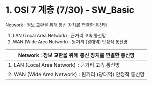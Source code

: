 # 1. OSI 7 계층 (7/30) - SW_Basic
Network : 정보 교환을 위해 통신 장치를 연결한 통신망
1. LAN (Local Area Network) : 근거리 고속 통신망
2. WAN (Wide Area Network) : 원거리 (광대역) 안정적 통신망

|Network : 정보 교환을 위해 통신 장치를 연결한 통신망|
|-|
|1. LAN (Local Area Network) : 근거리 고속 통신망|
|2. WAN (Wide Area Network) : 원거리 (광대역) 안정적 통신망|
